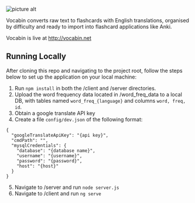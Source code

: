 ![picture alt](https://github.com/Buroni/vocabin/blob/master/src/assets/vocabin_logo.png "Logo")

Vocabin converts raw text to flashcards with English translations, organised by difficulty and ready to import into flashcard applications like Anki.

Vocabin is live at http://vocabin.net

## Running Locally

After cloning this repo and navigating to the project root, follow the steps below to set up the application on your local machine:

1. Run `npm install` in both the /client and /server directories.
2. Upload the word frequency data located in /word_freq_data to a local DB, with tables named `word_freq_{language}` and columns `word, freq, id`.
3. Obtain a google translate API key
4. Create a file `config/dev.json` of the following format:

```
{
  "googleTranslateApiKey": "{api key}",
  "cmdPath": "",
  "mysqlCredentials": {
    "database": "{database name}",
    "username": "{username}",
    "password": "{password}",
    "host": "{host}"
  }
}
```
5. Navigate to /server and run `node server.js`
6. Navigate to /client and run `ng serve`
